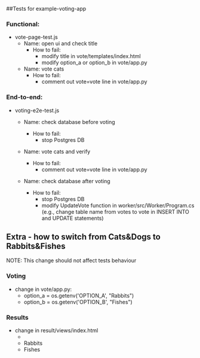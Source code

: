 ##Tests for example-voting-app

### Functional:
- vote-page-test.js
  - Name: open ui and check title
    - How to fail:
      - modify title in vote/templates/index.html
      - modify option_a or option_b in vote/app.py
  - Name: vote cats
    - How to fail:
      - comment out vote=vote line in vote/app.py

### End-to-end:
- voting-e2e-test.js
  - Name: check database before voting
    - How to fail:
      - stop Postgres DB
  - Name: vote cats and verify
    - How to fail:
      - comment out vote=vote line in vote/app.py

  - Name: check database after voting
    - How to fail:
      - stop Postgres DB
      - modify UpdateVote function in worker/src/Worker/Program.cs (e.g., change table name from votes to vote in INSERT INTO and UPDATE statements)



## Extra - how to switch from Cats&Dogs to Rabbits&Fishes
NOTE: This change should not affect tests behaviour

### Voting
- change in vote/app.py:
  - option_a = os.getenv('OPTION_A', "Rabbits")
  - option_b = os.getenv('OPTION_B', "Fishes")

### Results
- change in result/views/index.html
  - <title>Rabbits vs Fishes -- Result</title>
  - <div class="label">Rabbits</div>
  - <div class="label">Fishes</div>